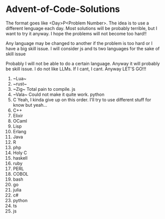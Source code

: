 # Advent-of-Code-Solutions
The format goes like \<Day\>P\<Problem Number\>. 
The idea is to use a different lenguage each day. 
Most solutions will be probably terrible, but I want to try it anyway.
I hope the problems will not become too hard!!

Any language may be changed to another if the problem is too hard or
I have a big skill issue. I will consider js and ts two languages
for the sake of skill issue

Probably I will not be able to do a certain language. Anyway it will
probably be skill issue. I do not like LLMs. If I cant, I cant. Anyway
LET'S GO!!!

1. ~Lua~
2. ~rust~
3. ~Zig~ Total pain to compile. js 
4. ~Vala~ Could not make it quite work. python
5. C Yeah, I kinda give up on this order. I'll try to use different stuff for know but yeah...
6. C++
7. Elixir
8. OCaml
9. Lisp
10. Erlang
11. Java
12. R
13. php
14. Holy C
15. haskell
16. ruby
17. PERL
18. COBOL
19. bash
20. go
21. julia
22. c#
23. python
24. ts
25. js

